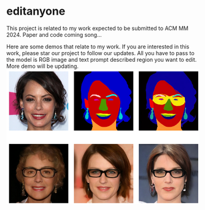 # editanyone
This project is related to my work expected to be submitted to ACM MM 2024. Paper and code coming song...


Here are some demos that relate to my work. If you are interested in this work, please star our project to follow our updates.
All you have to pass to the model is RGB image and text prompt described region you want to edit. More demo will be updating. 
![demo](./demo/demo1.png)
